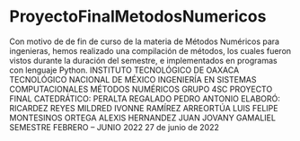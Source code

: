 # ProyectoFinalMetodosNumericos
Con motivo de de fin de curso de la materia de Métodos Numéricos para ingenieras, hemos realizado una compilación de métodos, los cuales fueron vistos durante la duración del semestre, e implementados en programas con lenguaje Python.
INSTITUTO TECNOLÓGICO DE
OAXACA
TECNOLÓGICO NACIONAL DE MÉXICO
INGENIERÍA EN SISTEMAS COMPUTACIONALES
MÉTODOS NUMÉRICOS
GRUPO 4SC
PROYECTO FINAL
CATEDRÁTICO:
PERALTA REGALADO PEDRO ANTONIO
ELABORÓ:
RICARDEZ REYES MILDRED IVONNE
RAMÍREZ ARREORTÚA LUIS FELIPE
MONTESINOS ORTEGA ALEXIS
HERNANDEZ JUAN JOVANY GAMALIEL
SEMESTRE FEBRERO – JUNIO 2022
27 de junio de 2022 
